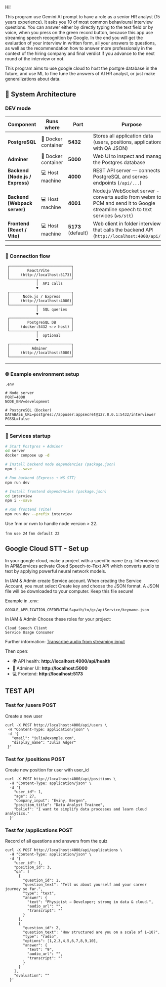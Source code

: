Hi!

This program use Gemini AI prompt to have a role as a senior HR analyst (15 years experience). It asks you 10 of most common behavioural interview questions. You can answer either by directly typing to the text field or by voice, when you press on the green record button, because this app use streaming speech recognition by Google.
In the end you will get the evaluation of your interview in written form, all your answers to questions, as well
as the recommendation how to answer more professionaly in the context of the hiring company and final 
verdict if you advance to the next round of the interview or not.

This program aims to use google cloud to host the postgre database in the future, and use ML to fine tune the answers of AI HR analyst, or just make generalizations about data.


## 🧱 System Architecture
### DEV mode

| Component | Runs where | Port | Purpose |
|------------|-------------|------|----------|
| **PostgreSQL** | 🐳 Docker container | **5432** | Stores all application data (users, positions, applications with QA JSON) |
| **Adminer** | 🐳 Docker container | **5000** | Web UI to inspect and manage the Postgres database |
| **Backend (Node.js / Express)** | 💻 Host machine | **4000** | REST API server — connects to PostgreSQL and serves endpoints (`/api/...`) |
|**Backend (Webpack server)** | 💻 Host machine | **4001** | Node.js WebSocket server - converts audio from webm to PCM and send it to Google streamline speech to text services (` ws/stt `)
| **Frontend (React / Vite)** | 💻 Host machine | **5173** (default) | Web client in folder interview that calls the backend API (`http://localhost:4000/api/...`) |

---

### 🔗 Connection flow

```text
 ┌────────────────────────────┐
 │        React/Vite          │
 │     (http://localhost:5173)│
 └────────────┬───────────────┘
              │  API calls
              ▼
 ┌────────────────────────────┐
 │      Node.js / Express     │
 │     (http://localhost:4000)│
 └────────────┬───────────────┘
              │  SQL queries
              ▼
 ┌────────────────────────────┐
 │        PostgreSQL DB       │
 │     (docker:5432 <-> host) │
 └────────────┬───────────────┘
              │  optional
              ▼
 ┌────────────────────────────┐
 │          Adminer           │
 │     (http://localhost:5000)│
 └────────────────────────────┘
```

---

### 🌐 Example environment setup

`.env`
```env
# Node server
PORT=4000
NODE_ENV=development

# PostgreSQL (Docker)
DATABASE_URL=postgres://appuser:appsecret@127.0.0.1:5432/interviewer
PGSSL=false
```

---

### 🧩 Services startup

```bash
# Start Postgres + Adminer
cd server
docker compose up -d

# Install backend node dependencies (package.json)
npm i --save

# Run backend (Express + WS STT)
npm run dev

# Install frontend dependencies (package.json)
cd interview
npm i --save

# Run frontend (Vite)
npm run dev --prefix interview
```
Use fnm or nvm to handle node version > 22. 

``` fnm use 24 ```
``` fnm default 22 ```

## Google Cloud STT - Set up

In your google cloud, make a project with a specific name (e.g. Interviewer) In API&Services activate Cloud Speech-to-Text API which converts audio to text by applying powerful neural network models.

In IAM & Admin create Service account. When creating the Service Account, you must select Create key and choose the JSON format. A JSON file will be downloaded to your computer. Keep this file secure!

Example in .env:

```GOOGLE_APPLICATION_CREDENTIALS=path/to/gc/apiService/keyname.json```

In IAM & Admin  Choose these roles for your project:

```
Cloud Speech Client
Service Usage Consumer
```
Further information: [Transcribe audio from streaming input](https://docs.cloud.google.com/speech-to-text/docs/transcribe-streaming-audio#speech-streaming-recognize-nodejs)

Then open:

- 🌍 API health: **http://localhost:4000/api/health**  
- 🧠 Adminer UI: **http://localhost:5000**  
- 💻 Frontend: **http://localhost:5173**

## TEST API
### Test for /users POST
Create a new user
 ```
 curl -X POST http://localhost:4000/api/users \
  -H "Content-Type: application/json" \
  -d '{
    "email": "julia@example.com",
    "display_name": "Julia Adger"
  }' 

  ```
### Test for /positions POST
Create new position for user with user_id

```
curl -X POST http://localhost:4000/api/positions \
  -H "Content-Type: application/json" \
  -d '{
    "user_id": 1,
    "age": 27,
    "company_input": "Eviny, Bergen",
    "position_title": "Data Analyst Trainee",
    "belief": "I want to simplify data processes and learn cloud analytics."
  }'

```
### Test for /applications POST

Record of all questions and answers from the quiz

```
curl -X POST http://localhost:4000/api/applications \
  -H "Content-Type: application/json" \
  -d '{
    "user_id": 1,
    "position_id": 3,
    "qa": [
      {
        "question_id": 1,
        "question_text": "Tell us about yourself and your career journey so far.",
        "type": "text",
        "answer": {
          "text": "Physicist → Developer; strong in data & cloud.",
          "audio_url": "",
          "transcript": ""
        }
      },
      {
        "question_id": 2,
        "question_text": "How structured are you on a scale of 1–10?",
        "type": "radio",
        "options": [1,2,3,4,5,6,7,8,9,10],
        "answer": {
          "text": "9",
          "audio_url": "",
          "transcript": ""
        }
      }
    ],
    "evaluation": ""
  }'

```